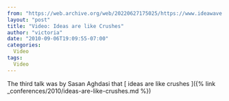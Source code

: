 ```yaml
---
from: "https://web.archive.org/web/20220627175025/https://www.ideawave.ca/video-ideas-are-like-crushes/"
layout: "post"
title: "Video: Ideas are like Crushes"
author: "victoria"
date: "2010-09-06T19:09:55-07:00"
categories:
  Video
tags: 
  Video
---
```


The third talk was by Sasan Aghdasi that   [ ideas are like crushes ]({% link _conferences/2010/ideas-are-like-crushes.md %})
